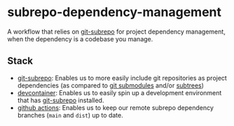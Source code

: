 # subrepo-dependency-management

A workflow that relies on [git-subrepo](https://github.com/ingydotnet/git-subrepo) for project dependency management, when the dependency is a codebase you manage.

## Stack

- [git-subrepo](https://github.com/ingydotnet/git-subrepo): Enables us to more easily include git repositories as project dependencies (as compared to [git submodules](https://www.atlassian.com/git/tutorials/git-submodule) and/or [subtrees](https://www.atlassian.com/git/tutorials/git-subtree))  
- [devcontainer](https://containers.dev/): Enables us to easily spin up a development environment that has [git-subrepo](https://github.com/ingydotnet/git-subrepo) installed.
- [github actions](https://github.com/features/actions): Enables us to keep our remote subrepo dependency branches (`main` and `dist`) up to date.
